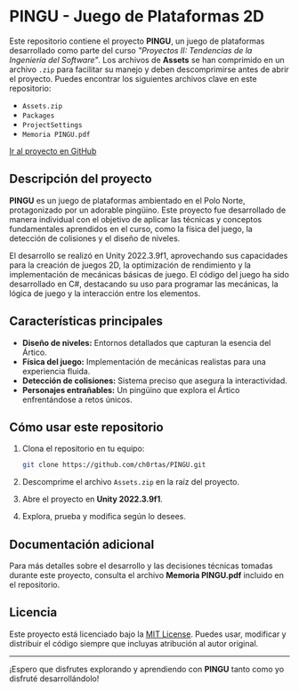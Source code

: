 # PINGU - Juego de Plataformas 2D  

Este repositorio contiene el proyecto **PINGU**, un juego de plataformas desarrollado como parte del curso _"Proyectos II: Tendencias de la Ingeniería del Software"_. Los archivos de **Assets** se han comprimido en un archivo `.zip` para facilitar su manejo y deben descomprimirse antes de abrir el proyecto. Puedes encontrar los siguientes archivos clave en este repositorio:  
- `Assets.zip`  
- `Packages`  
- `ProjectSettings`  
- `Memoria PINGU.pdf`  

[Ir al proyecto en GitHub](https://github.com/ch0rtas/PINGU)  

## Descripción del proyecto  

**PINGU** es un juego de plataformas ambientado en el Polo Norte, protagonizado por un adorable pingüino. Este proyecto fue desarrollado de manera individual con el objetivo de aplicar las técnicas y conceptos fundamentales aprendidos en el curso, como la física del juego, la detección de colisiones y el diseño de niveles.  

El desarrollo se realizó en Unity 2022.3.9f1, aprovechando sus capacidades para la creación de juegos 2D, la optimización de rendimiento y la implementación de mecánicas básicas de juego. El código del juego ha sido desarrollado en C#, destacando su uso para programar las mecánicas, la lógica de juego y la interacción entre los elementos.  

## Características principales  

- **Diseño de niveles:** Entornos detallados que capturan la esencia del Ártico.  
- **Física del juego:** Implementación de mecánicas realistas para una experiencia fluida.  
- **Detección de colisiones:** Sistema preciso que asegura la interactividad.  
- **Personajes entrañables:** Un pingüino que explora el Ártico enfrentándose a retos únicos.  

## Cómo usar este repositorio  

1. Clona el repositorio en tu equipo:  
   ```bash  
   git clone https://github.com/ch0rtas/PINGU.git  
   ```  

2. Descomprime el archivo `Assets.zip` en la raíz del proyecto.  
   
3. Abre el proyecto en **Unity 2022.3.9f1**.  

4. Explora, prueba y modifica según lo desees.  

## Documentación adicional  

Para más detalles sobre el desarrollo y las decisiones técnicas tomadas durante este proyecto, consulta el archivo **Memoria PINGU.pdf** incluido en el repositorio.  

## Licencia  

Este proyecto está licenciado bajo la [MIT License](LICENSE). Puedes usar, modificar y distribuir el código siempre que incluyas atribución al autor original.  

---  

¡Espero que disfrutes explorando y aprendiendo con **PINGU** tanto como yo disfruté desarrollándolo!  
